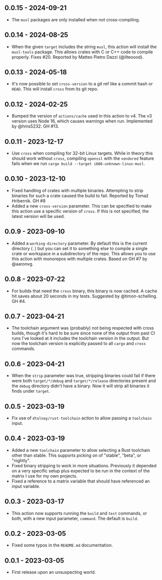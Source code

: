 ## 0.0.15 - 2024-09-21

- The `musl` packages are only installed when not cross-compiling.

## 0.0.14 - 2024-08-25

- When the given `target` includes the string `musl`, this action will install the `musl-tools`
  package. This allows crates with C or C++ code to compile properly. Fixes #20. Reported by Matteo
  Pietro Dazzi (@ilteoood).

## 0.0.13 - 2024-05-18

- It's now possible to set `cross-version` to a git ref like a commit hash or `HEAD`. This will
  install `cross` from its git repo.

## 0.0.12 - 2024-02-25

- Bumped the version of `actions/cache` used in this action to v4. The v3 version uses Node 16,
  which causes warnings when run. Implemented by @hms5232. GH #13.

## 0.0.11 - 2023-12-17

- Use `cross` when compiling for 32-bit Linux targets. While in theory this should work without
  `cross`, compiling `openssl` with the `vendored` feature fails when we run
  `cargo build --target i686-unknown-linux-musl`.

## 0.0.10 - 2023-12-10

- Fixed handling of crates with multiple binaries. Attempting to strip binaries for such a crate
  caused the build to fail. Reported by Tomaž Hribernik. GH #8
- Added a new `cross-version` parameter. This can be specified to make this action use a specific
  version of `cross`. If this is not specified, the latest version will be used.

## 0.0.9 - 2023-09-10

- Added a `working-directory` parameter. By default this is the current directory (`.`) but you can
  set it to something else to compile a single crate or workspace in a subdirectory of the repo.
  This allows you to use this action with monorepos with multiple crates. Based on GH #7 by
  @aaronvg.

## 0.0.8 - 2023-07-22

- For builds that need the `cross` binary, this binary is now cached. A cache hit saves about 20
  seconds in my tests. Suggested by @timon-schelling. GH #4.

## 0.0.7 - 2023-04-21

- The toolchain argument was (probably) not being respected with cross builds, though it's hard to
  be sure since none of the output from past CI runs I've looked at it includes the toolchain
  version in the output. But now the toolchain version is explicitly passed to all `cargo` and
  `cross` commands.

## 0.0.6 - 2023-04-21

- When the `strip` parameter was true, stripping binaries could fail if there were both
  `target/*/debug` and `target/*/release` directories present and the `debug` directory didn't have
  a binary. Now it will strip all binaries it finds under `target`.

## 0.0.5 - 2023-03-19

- Fix use of `dtolnay/rust-toolchain` action to allow passing a `toolchain` input.

## 0.0.4 - 2023-03-19

- Added a new `toolchain` parameter to allow selecting a Rust toolchain other than stable. This
  supports picking on of "stable", "beta", or "nightly".
- Fixed binary stripping to work in more situations. Previously it depended on a very specific setup
  plus expected to be run in the context of the matrix I use for my own projects.
- Fixed a reference to a matrix variable that should have referenced an input variable.

## 0.0.3 - 2023-03-17

- This action now supports running the `build` and `test` commands, or both, with a new input
  parameter, `command`. The default is `build`.

## 0.0.2 - 2023-03-05

- Fixed some typos in the `README.md` documentation.

## 0.0.1 - 2023-03-05

- First release upon an unsuspecting world.
